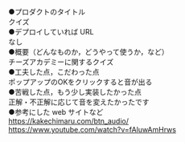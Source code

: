 ●プロダクトのタイトル  
クイズ  
●デプロイしていれば URL  
なし  
●概要（どんなものか，どうやって使うか，など）  
チーズアカデミーに関するクイズ  
●工夫した点，こだわった点  
ポップアップのOKをクリックすると音が出る  
●苦戦した点，もう少し実装したかった点  
正解・不正解に応じて音を変えたかったです  
●参考にした web サイトなど  
https://kakechimaru.com/btn_audio/  
https://www.youtube.com/watch?v=fAluwAmHrws
